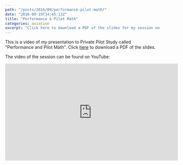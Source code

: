 ```yaml
---
path: "/posts/2016/09/performance-pilot-math/"
date: "2016-09-19T14:45:13Z"
title: "Performance & Pilot Math"
categories: aviation
excerpt: "Click here to download a PDF of the slides for my session on Aircraft Performance.The video of the ..."
---
```


This is a video of my presentation to Private Pilot Study called "Performance and Pilot Math". Click [here](http://pfactor.io/wp-content/uploads/2016/09/PerformancePilotMath.pdf) to download a PDF of the slides.

The video of the session can be found on YouTube:

<iframe width="560" height="315" src="https://www.youtube.com/embed/NdSWFl6kTUg" frameborder="0" allow="accelerometer; autoplay; encrypted-media; gyroscope; picture-in-picture" allowfullscreen>unwantedtext</iframe>